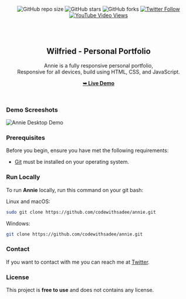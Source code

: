 <div align="center">
  
  ![GitHub repo size](https://img.shields.io/github/repo-size/codewithsadee/annie)
  ![GitHub stars](https://img.shields.io/github/stars/codewithsadee/annie?style=social)
  ![GitHub forks](https://img.shields.io/github/forks/codewithsadee/annie?style=social)
  [![Twitter Follow](https://img.shields.io/twitter/follow/codewithsadee?style=social)](https://twitter.com/intent/follow?screen_name=codewithsadee)
  [![YouTube Video Views](https://img.shields.io/youtube/views/lD-hxm19ncs?style=social)](https://youtu.be/lD-hxm19ncs)

  <br />
  <br />

  <h2 align="center">Wilfried - Personal Portfolio</h2>

  Annie is a fully responsive personal portfolio, <br />Responsive for all devices, build using HTML, CSS, and JavaScript.

  <a href="https://codewithsadee.github.io/annie/"><strong>➥ Live Demo</strong></a>

</div>

<br />

### Demo Screeshots

![Annie Desktop Demo](./readme-images/desktop.png "Desktop Demo")

### Prerequisites

Before you begin, ensure you have met the following requirements:

* [Git](https://git-scm.com/downloads "Download Git") must be installed on your operating system.

### Run Locally

To run **Annie** locally, run this command on your git bash:

Linux and macOS:

```bash
sudo git clone https://github.com/codewithsadee/annie.git
```

Windows:

```bash
git clone https://github.com/codewithsadee/annie.git
```

### Contact

If you want to contact with me you can reach me at [Twitter](https://www.twitter.com/codewithsadee).

### License

This project is **free to use** and does not contains any license.
